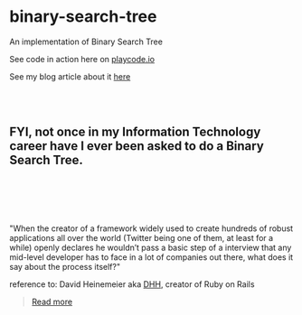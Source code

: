 # binary-search-tree
An implementation of Binary Search Tree


See code in action here on [playcode.io](https://playcode.io/465431?tabs=script.js,preview,console)

See my blog article about it [here](https://garuwun.x10host.com/2019/11/15/binary-search-tree-you-ask-me/)

<br><br>
## FYI, not once in my Information Technology career have I ever been asked to do a Binary Search Tree.  
<br><br>
<br><br>


"When the creator of a framework widely used to create hundreds of robust applications all over the world (Twitter being one of them, at least for a while) openly declares he wouldn’t pass a basic step of a interview that any mid-level developer has to face in a lot of companies out there, what does it say about the process itself?"

reference to: David Heinemeier aka [DHH](https://medium.com/@dhh), creator of Ruby on Rails 
> [Read more](https://medium.com/@pfernandom/are-whiteboard-coding-interviews-really-that-bad-3e60e2efd81)


